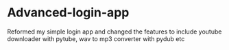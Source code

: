 # Advanced-login-app
Reformed my simple login app and changed the features to include youtube downloader with pytube, wav to mp3 converter with pydub etc
